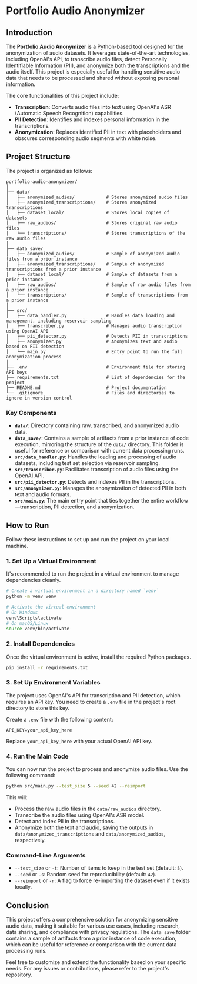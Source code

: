 # Portfolio Audio Anonymizer

## Introduction

The **Portfolio Audio Anonymizer** is a Python-based tool designed for the anonymization of audio datasets. It leverages state-of-the-art technologies, including OpenAI's API, to transcribe audio files, detect Personally Identifiable Information (PII), and anonymize both the transcriptions and the audio itself. This project is especially useful for handling sensitive audio data that needs to be processed and shared without exposing personal information.

The core functionalities of this project include:
- **Transcription**: Converts audio files into text using OpenAI's ASR (Automatic Speech Recognition) capabilities.
- **PII Detection**: Identifies and indexes personal information in the transcriptions.
- **Anonymization**: Replaces identified PII in text with placeholders and obscures corresponding audio segments with white noise.

## Project Structure

The project is organized as follows:

```
portfolio-audio-anonymizer/
│
├── data/
│   ├── anonymized_audios/            # Stores anonymized audio files
│   ├── anonymized_transcriptions/    # Stores anonymized transcriptions
│   ├── dataset_local/                # Stores local copies of datasets
│   ├── raw_audios/                   # Stores original raw audio files
│   └── transcriptions/               # Stores transcriptions of the raw audio files
│
├── data_save/
│   ├── anonymized_audios/            # Sample of anonymized audio files from a prior instance
│   ├── anonymized_transcriptions/    # Sample of anonymized transcriptions from a prior instance
│   ├── dataset_local/                # Sample of datasets from a prior instance
│   ├── raw_audios/                   # Sample of raw audio files from a prior instance
│   └── transcriptions/               # Sample of transcriptions from a prior instance
│
├── src/
│   ├── data_handler.py               # Handles data loading and management, including reservoir sampling
│   ├── transcriber.py                # Manages audio transcription using OpenAI API
│   ├── pii_detector.py               # Detects PII in transcriptions
│   ├── anonymizer.py                 # Anonymizes text and audio based on PII detection
│   └── main.py                       # Entry point to run the full anonymization process
│
├── .env                              # Environment file for storing API keys
├── requirements.txt                  # List of dependencies for the project
├── README.md                         # Project documentation
└── .gitignore                        # Files and directories to ignore in version control
```

### Key Components

- **`data/`**: Directory containing raw, transcribed, and anonymized audio data.
- **`data_save/`**: Contains a sample of artifacts from a prior instance of code execution, mirroring the structure of the `data/` directory. This folder is useful for reference or comparison with current data processing runs.
- **`src/data_handler.py`**: Handles the loading and processing of audio datasets, including test set selection via reservoir sampling.
- **`src/transcriber.py`**: Facilitates transcription of audio files using the OpenAI API.
- **`src/pii_detector.py`**: Detects and indexes PII in the transcriptions.
- **`src/anonymizer.py`**: Manages the anonymization of detected PII in both text and audio formats.
- **`src/main.py`**: The main entry point that ties together the entire workflow—transcription, PII detection, and anonymization.

## How to Run

Follow these instructions to set up and run the project on your local machine.

### 1. Set Up a Virtual Environment

It's recommended to run the project in a virtual environment to manage dependencies cleanly.

```bash
# Create a virtual environment in a directory named `venv`
python -m venv venv

# Activate the virtual environment
# On Windows
venv\Scripts\activate
# On macOS/Linux
source venv/bin/activate
```

### 2. Install Dependencies

Once the virtual environment is active, install the required Python packages.

```bash
pip install -r requirements.txt
```

### 3. Set Up Environment Variables

The project uses OpenAI's API for transcription and PII detection, which requires an API key. You need to create a `.env` file in the project's root directory to store this key.

Create a `.env` file with the following content:

```
API_KEY=your_api_key_here
```

Replace `your_api_key_here` with your actual OpenAI API key.

### 4. Run the Main Code

You can now run the project to process and anonymize audio files. Use the following command:

```bash
python src/main.py --test_size 5 --seed 42 --reimport
```

This will:

- Process the raw audio files in the `data/raw_audios` directory.
- Transcribe the audio files using OpenAI's ASR model.
- Detect and index PII in the transcriptions.
- Anonymize both the text and audio, saving the outputs in `data/anonymized_transcriptions` and `data/anonymized_audios`, respectively.

### Command-Line Arguments

- `--test_size` or `-t`: Number of items to keep in the test set (default: `5`).
- `--seed` or `-s`: Random seed for reproducibility (default: `42`).
- `--reimport` or `-r`: A flag to force re-importing the dataset even if it exists locally.

## Conclusion

This project offers a comprehensive solution for anonymizing sensitive audio data, making it suitable for various use cases, including research, data sharing, and compliance with privacy regulations. The `data_save` folder contains a sample of artifacts from a prior instance of code execution, which can be useful for reference or comparison with the current data processing runs.

Feel free to customize and extend the functionality based on your specific needs. For any issues or contributions, please refer to the project's repository.